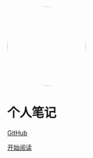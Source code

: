 <img width="180px" style="border-radius: 50%" bor src="https://nodejsred.oss-cn-shanghai.aliyuncs.com/nodejs_roadmap-logo.jpeg?x-oss-process=style/may">

# 个人笔记

[GitHub](<https://github.com/yslib>)

[开始阅读](README.md)